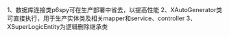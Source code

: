 1、数据库连接类p6spy可在生产部署中省去，以提高性能
2、XAutoGenerator类可直接执行，用于生产实体类及相关mapper和service、controller
3、XSuperLogicEntity为逻辑删除继承类
